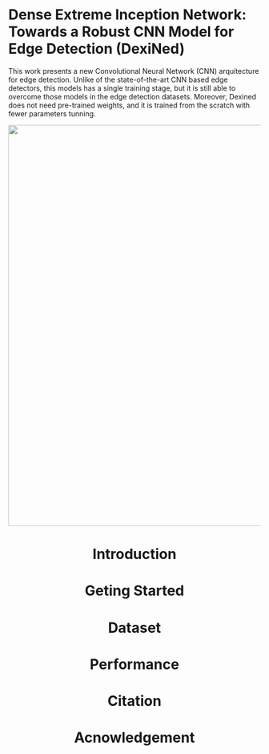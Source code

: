 # Dense Extreme Inception Network: Towards a Robust CNN Model for Edge Detection (DexiNed)

This work presents a new Convolutional Neural Network (CNN) arquitecture for edge detection. Unlike of the state-of-the-art CNN based edge detectors, this models has a single training stage, but it is still able to overcome those models in the edge detection datasets. Moreover, Dexined does not need pre-trained weights, and it is trained from the scratch with fewer parameters tunning.

<div style="text-align:center"><img src='figs/banner.png' width=800>

# Introduction

# Geting Started

# Dataset

# Performance



# Citation

# Acnowledgement
